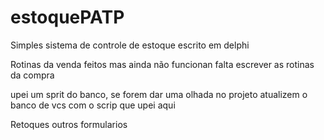 # estoquePATP
Simples sistema de controle de estoque escrito em delphi

Rotinas da venda feitos mas ainda não funcionan
falta escrever as rotinas da compra

upei um sprit do banco, se forem dar uma olhada no projeto atualizem o banco de vcs com o scrip que upei aqui

Retoques outros formularios
